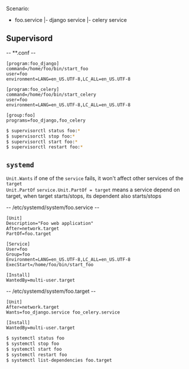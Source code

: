Scenario:
- foo.service 
 |- django service
 |- celery service

## Supervisord
-- **.conf --
```text
[program:foo_django]
command=/home/foo/bin/start_foo
user=foo
environment=LANG=en_US.UTF-8,LC_ALL=en_US.UTF-8

[program:foo_celery]
command=/home/foo/bin/start_celery
user=foo
environment=LANG=en_US.UTF-8,LC_ALL=en_US.UTF-8

[group:foo]
programs=foo_django,foo_celery
```

```sh
$ supervisorctl status foo:*
$ supervisorctl stop foo:*
$ supervisorctl start foo:*
$ supervisorctl restart foo:*
```

## `systemd`
`Unit.Wants`  if one of the `service` fails, it won't affect other services of the `target`  
`Unit.PartOf` `service.Unit.PartOf = target` means a service depend on target, when target starts/stops, its dependent also starts/stops  

-- /etc/systemd/system/foo.service --
```text
[Unit]
Description="Foo web application"
After=network.target
PartOf=foo.target

[Service]
User=foo
Group=foo
Environment=LANG=en_US.UTF-8,LC_ALL=en_US.UTF-8
ExecStart=/home/foo/bin/start_foo

[Install]
WantedBy=multi-user.target
```


-- /etc/systemd/system/foo.target --
```text
[Unit]
After=network.target
Wants=foo_django.service foo_celery.service

[Install]
WantedBy=multi-user.target
```

```sh
$ systemctl status foo
$ systemctl stop foo
$ systemctl start foo
$ systemctl restart foo
$ systemctl list-dependencies foo.target
```